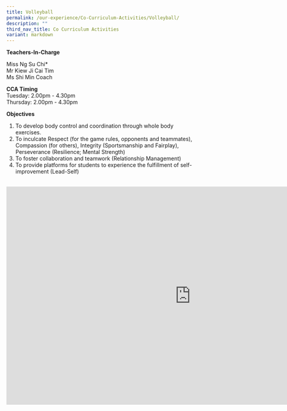 ```yaml
---
title: Volleyball
permalink: /our-experience/Co-Curriculum-Activities/Volleyball/
description: ""
third_nav_title: Co Curriculum Activities
variant: markdown
---
```

**Teachers-In-Charge**  
  
Miss Ng Su Chi*  
Mr Kiew Ji Cai Tim  
Ms Shi Min
Coach

**CCA Timing**<br>
Tuesday: 2.00pm - 4.30pm<br>
Thursday: 2.00pm - 4.30pm

**Objectives**
1. To develop body control and coordination through whole body exercises.
2. To inculcate Respect (for the game rules, opponents and teammates), Compassion (for others), Integrity (Sportsmanship and Fairplay), Perseverance (Resilience; Mental Strength)
3. To foster collaboration and teamwork (Relationship Management)
4. To provide platforms for students to experience the fulfillment of self-improvement (Lead-Self)<br><br>


<iframe allowfullscreen="true" height="569" width="960" frameborder="0" src="https://docs.google.com/presentation/d/e/2PACX-1vQ0_MDd093zl33EgyZRAcUVLwH9iI2CrMHyHESHSmSN1NuIka8Uuj157LrQbipIM9gbBgpSW1tyKWHu/embed?start=true&amp;loop=true&amp;delayms=5000"></iframe>